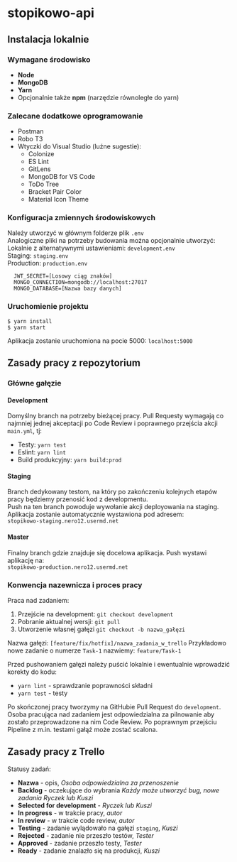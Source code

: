 # stopikowo-api

## Instalacja lokalnie

### Wymagane środowisko
+ **Node**
+ **MongoDB**
+ **Yarn**
+ Opcjonalnie także **npm** (narzędzie równoległe do yarn)

### Zalecane dodatkowe oprogramowanie
+ Postman
+ Robo T3
+ Wtyczki do Visual Studio (luźne sugestie):
	* Colonize
	* ES Lint
	* GitLens
	* MongoDB for VS Code
	* ToDo Tree
	* Bracket Pair Color
	* Material Icon Theme

### Konfiguracja zmiennych środowiskowych
Należy utworzyć w głównym folderze plik `.env`  
Analogiczne pliki na potrzeby budowania można opcjonalnie utworzyć:  
Lokalnie z alternatywnymi ustawieniami: `development.env`  
Staging: `staging.env`  
Production: `production.env`  

```
  JWT_SECRET=[Losowy ciąg znaków]
  MONGO_CONNECTION=mongodb://localhost:27017
  MONGO_DATABASE=[Nazwa bazy danych]
```

### Uruchomienie projektu
`$ yarn install`<br />
`$ yarn start`

Aplikacja zostanie uruchomiona na pocie 5000: `localhost:5000`

## Zasady pracy z repozytorium

### Główne gałęzie

#### Development
Domyślny branch na potrzeby bieżącej pracy. Pull Requesty wymagają co najmniej jednej akceptacji po Code Review i poprawnego przejścia akcji `main.yml`, tj:  
+ Testy: `yarn test`
+ Eslint: `yarn lint`
+ Build produkcyjny: `yarn build:prod`

#### Staging
Branch dedykowany testom, na który po zakończeniu kolejnych etapów pracy będziemy przenosić kod z developmentu.  
Push na ten branch powoduje wywołanie akcji deployowania na staging. Aplikacja zostanie automatycznie wystawiona pod adresem:  
`stopikowo-staging.nero12.usermd.net`

#### Master
Finalny branch gdzie znajduje się docelowa aplikacja.
Push wystawi aplikację na:  
`stopikowo-production.nero12.usermd.net`

### Konwencja nazewnicza i proces pracy

Praca nad zadaniem:
1. Przejście na development: `git checkout development`
2. Pobranie aktualnej wersji: `git pull`
3. Utworzenie własnej gałęzi `git checkout -b nazwa_gałęzi`

Nazwa gałęzi: `[feature/fix/hotfix]/nazwa_zadania_w_trello`
Przykładowo nowe zadanie o numerze `Task-1` nazwiemy: `feature/Task-1`

Przed pushowaniem gałęzi należy puścić lokalnie i ewentualnie wprowadzić korekty do kodu:
+ `yarn lint` - sprawdzanie poprawności składni
+ `yarn test` - testy

Po skończonej pracy tworzymy na GitHubie Pull Request do `development`. 
Osoba pracująca nad zadaniem jest odpowiedzialna za pilnowanie aby zostało przeprowadzone na nim Code Review.
Po poprawnym przejściu Pipeline z m.in. testami gałąź może zostać scalona.

## Zasady pracy z Trello

Statusy zadań:
+ **Nazwa** - opis, *Osoba odpowiedzialna za przenoszenie*
+ **Backlog** - oczekujące do wybrania *Każdy może utworzyć bug, nowe zadania Ryczek lub Kuszi*
+ **Selected for development** - *Ryczek lub Kuszi*
+ **In progress** - w trakcie pracy, *autor*
+ **In review** - w trakcie code review, *autor*
+ **Testing** - zadanie wylądowało na gałęzi `staging`, *Kuszi*
+ **Rejected** - zadanie nie przeszło testów, *Tester*
+ **Approved** - zadanie przeszło testy, *Tester*
+ **Ready** - zadanie znalazło się na produkcji, *Kuszi*
